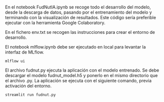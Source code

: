 En el notebook FudNutIA.ipynb se recoge todo el desarrollo del modelo, desde la descarga de datos, pasando por el entrenamiento del modelo y terminando con la visualización de resultados. Este código sería preferible ejecutar con la herramienta Google Colaboratory.

En el fichero env.txt se recogen las instrucciones para crear el entorno de desarrollo.

El notebook mlflow.ipynb debe ser ejecutado en local para levantar la interfaz de MLflow.

````
mlflow ui
````

El archivo fudnut.py ejecuta la aplicación con el modelo entrenado. Se debe descargar el modelo fudnut_model.h5 y ponerlo en el mismo directorio que el archivo .py. La aplicación se ejecuta con el siguiente comando, previa activación del entorno.

````
streamlit run fudnut.py
````
